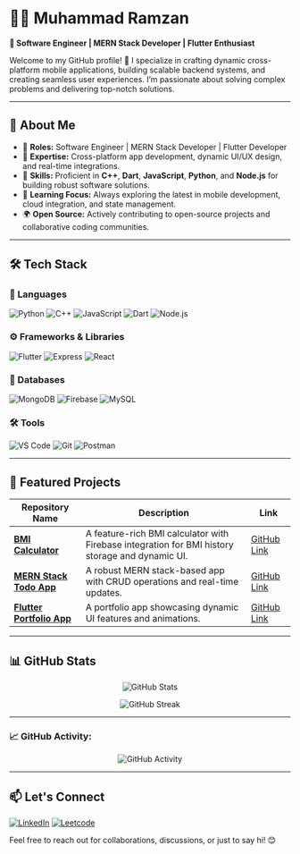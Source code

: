 # 👨‍💻 Muhammad Ramzan  
**🎯 Software Engineer | MERN Stack Developer | Flutter Enthusiast**

Welcome to my GitHub profile! 🚀 I specialize in crafting dynamic cross-platform mobile applications, building scalable backend systems, and creating seamless user experiences. I’m passionate about solving complex problems and delivering top-notch solutions.

---

## **🧐 About Me**  
- 💼 **Roles:** Software Engineer | MERN Stack Developer | Flutter Developer  
- 🎨 **Expertise:** Cross-platform app development, dynamic UI/UX design, and real-time integrations.  
- 🔧 **Skills:** Proficient in **C++**, **Dart**, **JavaScript**, **Python**, and **Node.js** for building robust software solutions.  
- 🌱 **Learning Focus:** Always exploring the latest in mobile development, cloud integration, and state management.  
- 🌍 **Open Source:** Actively contributing to open-source projects and collaborative coding communities.  

---

## **🛠️ Tech Stack**

### **🚀 Languages**
![Python](https://img.shields.io/badge/-Python-306998?style=for-the-badge&logo=python&logoColor=white)
![C++](https://img.shields.io/badge/-C++-00599C?style=for-the-badge&logo=cplusplus&logoColor=white)
![JavaScript](https://img.shields.io/badge/-JavaScript-F7DF1E?style=for-the-badge&logo=javascript&logoColor=black)
![Dart](https://img.shields.io/badge/-Dart-0175C2?style=for-the-badge&logo=dart&logoColor=white)
![Node.js](https://img.shields.io/badge/-Node.js-339933?style=for-the-badge&logo=nodedotjs&logoColor=white)

### **⚙️ Frameworks & Libraries**
![Flutter](https://img.shields.io/badge/-Flutter-02569B?style=for-the-badge&logo=flutter&logoColor=white)
![Express](https://img.shields.io/badge/-Express.js-000000?style=for-the-badge&logo=express&logoColor=white)
![React](https://img.shields.io/badge/-React-61DAFB?style=for-the-badge&logo=react&logoColor=black)

### **📂 Databases**
![MongoDB](https://img.shields.io/badge/-MongoDB-47A248?style=for-the-badge&logo=mongodb&logoColor=white)
![Firebase](https://img.shields.io/badge/-Firebase-FFCA28?style=for-the-badge&logo=firebase&logoColor=black)
![MySQL](https://img.shields.io/badge/-MySQL-4479A1?style=for-the-badge&logo=mysql&logoColor=white)

### **🛠️ Tools**
![VS Code](https://img.shields.io/badge/-VSCode-007ACC?style=for-the-badge&logo=visual-studio-code)
![Git](https://img.shields.io/badge/-Git-F05032?style=for-the-badge&logo=git&logoColor=white)
![Postman](https://img.shields.io/badge/-Postman-FF6C37?style=for-the-badge&logo=postman&logoColor=white)

---

## **🚀 Featured Projects**

| Repository Name                | Description                                      | Link |
|--------------------------------|--------------------------------------------------|------|
| **[BMI Calculator](#)**         | A feature-rich BMI calculator with Firebase integration for BMI history storage and dynamic UI. | [GitHub Link](#) |
| **[MERN Stack Todo App](#)**    | A robust MERN stack-based app with CRUD operations and real-time updates. | [GitHub Link](#) |
| **[Flutter Portfolio App](#)**  | A portfolio app showcasing dynamic UI features and animations. | [GitHub Link](#) |

---

## **📊 GitHub Stats**
<p align="center">
  <img src="https://github-readme-stats.vercel.app/api?username=muhammad-ramzan&show_icons=true&theme=dark" alt="GitHub Stats">
</p>

<p align="center">
  <img src="https://github-readme-streak-stats.herokuapp.com/?user=muhammad-ramzan&theme=dark" alt="GitHub Streak">
</p>

---

### 📈 GitHub Activity:
<p align="center">
  <img src="https://github-readme-activity-graph.vercel.app/graph?username=muhammad-ramzan&theme=react&hide_border=true" alt="GitHub Activity">
</p>

---

## **📫 Let's Connect**
[![LinkedIn](https://img.shields.io/badge/-LinkedIn-blue?style=flat-square&logo=LinkedIn&logoColor=white)](https://www.linkedin.com/in/muhammad-ramzan-aa15a2300/) 
[![Leetcode](https://img.shields.io/badge/-Leetcode-orange?style=flat-square&logo=Leetcode&logoColor=white)](https://leetcode.com/u/9kCWotUGkX/) 
  
Feel free to reach out for collaborations, discussions, or just to say hi! 😊
